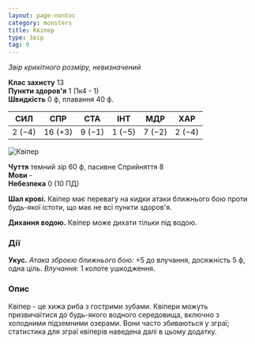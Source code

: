 ```yaml
---
layout: page-nontoc
category: monsters
title: Квіпер
type: Звір
tag: 0
---
```


_Звір крихітного розміру, невизначений_

**Клас захисту** 13    
**Пункти здоров'я** 1 (1к4 - 1)    
**Швидкість** 0 ф, плавання 40 ф.

| СИЛ    | СПР     | СТА    | ІНТ    | МДР    | ХАР    |
| ------ | ------- | ------ | ------ | ------ | ------ |
| 2 (−4) | 16 (+3) | 9 (−1) | 1 (−5) | 7 (−2) | 2 (−4) |

![Квіпер](https://www.dndbeyond.com/avatars/thumbnails/30849/309/1000/1000/638064499305106998.png)

**Чуття** темний зір 60 ф, пасивне Сприйняття 8    
**Мови** -    
**Небезпека** 0 (10 ПД)

**Шал крові.** Квіпер має перевагу на кидки атаки ближнього бою проти будь-якої істоти, що має не всі пункти здоров'я.    

**Дихання водою.** Квіпер може дихати тільки під водою.

### Дії
**Укус.** _Атака зброєю ближнього бою:_ +5 до влучання, досяжність 5 ф, одна ціль. _Влучання:_ 1 колоте ушкодження.

### Опис
Квіпер - це хижа риба з гострими зубами. Квіпери можуть призвичаїтися до будь-якого водного середовища, включно з холодними підземними озерами. Вони часто збиваються у зграї; статистика для зграї квіперів наведена далі в цьому додатку. 
